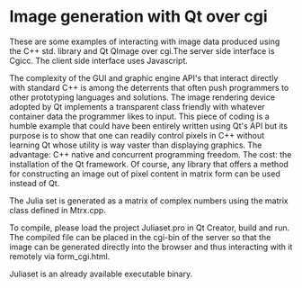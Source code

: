 # Image generation with Qt over cgi

These are some examples of interacting with image data produced using the C++ std. library and Qt QImage over cgi.The server side interface is Cgicc. The client side interface uses Javascript.  

The complexity of the GUI and graphic engine API's that interact directly with standard C++ is among the deterrents that often push programmers to other prototyping languages and solutions. The image rendering device adopted by Qt implements a transparent class friendly with whatever container data the programmer likes to input. This piece of coding is a humble example that could have been entirely written using Qt's API but its purpose is to show that one can readily control pixels in C++ without learning Qt whose utility is way vaster than displaying graphics. The advantage: C++ native and concurrent programming freedom. The cost: the installation of the Qt framework. Of course, any library that offers a method for constructing an image out of pixel content in matrix form can be used instead of Qt.

The Julia set is generated as a matrix of complex numbers using the matrix class defined in Mtrx.cpp. 

To compile, please load the project Juliaset.pro in Qt Creator, build and run.
The compiled file can be placed in the cgi-bin of the server so that the image can be generated directly into the browser and thus interacting with it remotely via form_cgi.html.

Juliaset is an already available executable binary.


